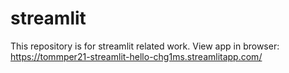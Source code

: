 # streamlit
This repository is for streamlit related work.
View app in browser: https://tommper21-streamlit-hello-chg1ms.streamlitapp.com/
